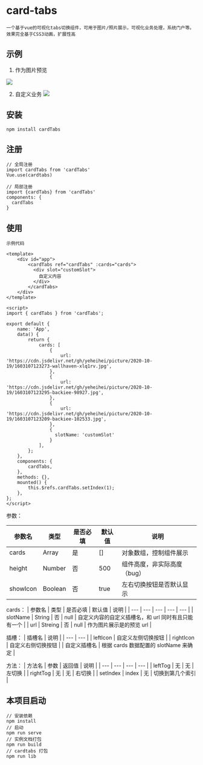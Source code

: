 # card-tabs

    一个基于vue的可视化tabs切换组件，可用于图片/照片展示，可视化业务处理，系统门户等。效果完全基于CSS3动画，扩展性高

## 示例

1. 作为图片预览

![](https://cdn.jsdelivr.net/gh/yeheihei/picture/2020-10-19/1603110538087-image.png)

2. 自定义业务
   ![](https://cdn.jsdelivr.net/gh/yeheihei/picture/2020-10-19/1603110499826-image.png)

## 安装

```
npm install cardTabs
```

## 注册

```
// 全局注册
import cardTabs from 'cardTabs'
Vue.use(cardtabs)

// 局部注册
import {cardTabs} from 'cardTabs'
components: {
  cardTabs
}
```

## 使用

    示例代码

```
<template>
    <div id="app">
        <cardTabs ref="cardTabs" :cards="cards">
          <div slot="customSlot">
            自定义内容
          </div>
        </cardTabs>
    </div>
</template>

<script>
import { cardTabs } from 'cardTabs';

export default {
    name: 'App',
    data() {
        return {
            cards: [
                {
                    url: 'https://cdn.jsdelivr.net/gh/yeheihei/picture/2020-10-19/1603107123273-wallhaven-xlq1rv.jpg',
                },
                {
                    url: 'https://cdn.jsdelivr.net/gh/yeheihei/picture/2020-10-19/1603107123295-backiee-98927.jpg',
                },
                {
                    url: 'https://cdn.jsdelivr.net/gh/yeheihei/picture/2020-10-19/1603107123209-backiee-102533.jpg',
                },
                {
                  slotName: 'customSlot'
                }
            ],
        };
    },
    components: {
        cardTabs,
    },
    methods: {},
    mounted() {
        this.$refs.cardTabs.setIndex(1);
    },
};
</script>
```

参数：

| 参数名   | 类型    | 是否必填 | 默认值 | 说明                        |
| -------- | ------- | -------- | ------ | --------------------------- |
| cards    | Array   | 是       | []     | 对象数组，控制组件展示      |
| height   | Number  | 否       | 500    | 组件高度，非实际高度（bug） |
| showIcon | Boolean | 否       | true   | 左右切换按钮是否默认显示    |

cards：
| 参数名 | 类型 | 是否必填 | 默认值 | 说明 |
| --- | --- | --- | --- | --- |
| slotName | String | 否 | null | 自定义内容的自定义插槽名，和 url 同时有且只能有一个 |
| url | Streing | 否 | null | 作为图片展示是的预览 url |

插槽：
| 插槽名 | 说明 |
| --- | --- |
| leftIcon | 自定义左侧切换按钮 |
| rightIcon | 自定义右侧切换按钮 |
| 自定义插槽名 | 根据 cards 数据配置的 slotName 来确定 |

方法：
| 方法名 | 参数 | 返回值 | 说明 |
| --- | --- | --- | --- |
| leftTog | 无 | 无 | 左切换 |
| rightTog | 无 | 无 | 右切换 |
| setIndex | index | 无 | 切换到第几个索引 |

## 本项目启动

```
// 安装依赖
npm install
// 启动
npm run serve
// 实例文档打包
npm run build
// cardtabs 打包
npm run lib
```
